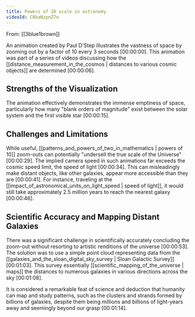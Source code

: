 ```yaml
---
title: Powers of 10 scale in astronomy
videoId: C8baNzpnZ7o
---
```


From: [[3blue1brown]] <br/> 

An animation created by Paul D'Step illustrates the vastness of space by zooming out by a factor of 10 every 3 seconds <a class="yt-timestamp" data-t="00:00:00">[00:00:00]</a>. This animation was part of a series of videos discussing how the [[distance_measurement_in_the_cosmos | distances to various cosmic objects]] are determined <a class="yt-timestamp" data-t="00:00:06">[00:00:06]</a>.

## Strengths of the Visualization
The animation effectively demonstrates the immense emptiness of space, particularly how many "blank orders of magnitude" exist between the solar system and the first visible star <a class="yt-timestamp" data-t="00:00:15">[00:00:15]</a>.

## Challenges and Limitations
While useful, [[patterns_and_powers_of_two_in_mathematics | powers of 10]] zoom-outs can potentially "undersell the true scale of the Universe" <a class="yt-timestamp" data-t="00:00:29">[00:00:29]</a>. The implied camera speed in such animations far exceeds the cosmic speed limit, the speed of light <a class="yt-timestamp" data-t="00:00:34">[00:00:34]</a>. This can misleadingly make distant objects, like other galaxies, appear more accessible than they are <a class="yt-timestamp" data-t="00:00:41">[00:00:41]</a>. For instance, traveling at the [[impact_of_astronomical_units_on_light_speed | speed of light]], it would still take approximately 2.5 million years to reach the nearest galaxy <a class="yt-timestamp" data-t="00:00:46">[00:00:46]</a>.

## Scientific Accuracy and Mapping Distant Galaxies
There was a significant challenge in scientifically accurately concluding the zoom-out without resorting to artistic renditions of the universe <a class="yt-timestamp" data-t="00:00:53">[00:00:53]</a>. The solution was to use a simple point cloud representing data from the [[galaxies_and_the_sloan_digital_sky_survey | Sloan Galactic Survey]] <a class="yt-timestamp" data-t="00:01:03">[00:01:03]</a>. This survey essentially [[scientific_mapping_of_the_universe | maps]] the distances to numerous galaxies in various directions across the sky <a class="yt-timestamp" data-t="00:01:08">[00:01:08]</a>.

It is considered a remarkable feat of science and deduction that humanity can map and study patterns, such as the clusters and strands formed by billions of galaxies, despite them being millions and billions of light-years away and seemingly beyond our grasp <a class="yt-timestamp" data-t="00:01:14">[00:01:14]</a>.